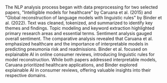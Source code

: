 The NLP analysis process began with data preprocessing for two selected papers, "Intelligible models for healthcare" by Caruana et al. (2015) and "Global reconstruction of language models with linguistic rules" by Binder et al. (2022). Text was cleaned, tokenized, and summarized to identify key themes and findings. Topic modeling and keyword extraction highlighted primary research areas and essential terms. Sentiment analysis gauged overall sentiment. The comparative analysis revealed that Caruana et al. emphasized healthcare and the importance of interpretable models in predicting pneumonia risk and readmissions. Binder et al. focused on explainable AI in online consumer reviews, introducing linguistic rules for model reconstruction. While both papers addressed interpretable models, Caruana prioritized healthcare applications, and Binder explored explainable AI in consumer reviews, offering valuable insights into their respective domains.
